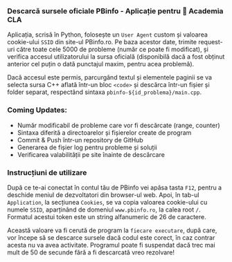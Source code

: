 ### Descarcă sursele oficiale PBinfo - Aplicație pentru 💎 Academia CLA

Aplicația, scrisă în Python, folosește un `User Agent` custom și valoarea cookie-ului `SSID` din site-ul PBinfo.ro. Pe baza acestor date, trimite request-uri către toate cele 5000 de probleme (număr ce poate fi modificat), și verifica accesul utilizatorului la sursa oficială (disponibilă dacă a fost obținut anterior cel puțin o dată punctajul maxim, pentru acea problemă).

Dacă accesul este permis, parcurgând textul și elementele paginii se va selecta sursa C++ aflată într-un bloc `<code>` și descărca într-un fișier și folder separat, respectând sintaxa `pbinfo-${id_problema}/main.cpp`.

### Coming Updates:

- Număr modificabil de probleme care vor fi descărcate (range, counter)
- Sintaxa diferită a directoarelor și fișierelor create de program
- Commit & Push într-un repository de GitHub
- Generarea de fișier log pentru probleme și soluții
- Verificarea valabilității pe site înainte de descărcare

### Instrucțiuni de utilizare

După ce te-ai conectat în contul tău de PBinfo vei apăsa tasta `F12`, pentru a deschide meniul de dezvoltatori din browser-ul web. Apoi, în tab-ul `Application`, la secțiunea `Cookies`, se va copia valoarea cookie-ului cu numele `SSID`, aparținând de domeniul `www.pbinfo.ro`, la calea root `/`. Formatul acestui token este un string alfanumeric de 26 de caractere.

Această valoare va fi cerută de program la `fiecare executare`, după care, vor începe să se descarce sursele dacă codul este corect, în caz contrar acesta nu va avea activitate. Programul poate fi suspendat dacă trec mai mult de 50 de secunde fără a fi descarcată vreo rezolvare!
